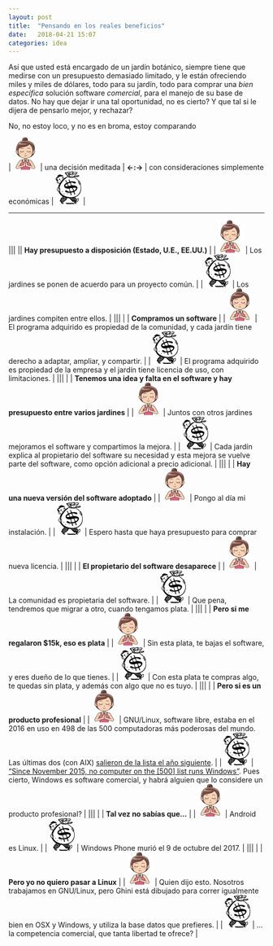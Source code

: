 ```yaml
---
layout: post
title:  "Pensando en los reales beneficios"
date:   2018-04-21 15:07
categories: idea
---
```


Así que usted está encargado de un jardín botánico, siempre tiene que
medirse con un presupuesto demasiado limitado, y le están ofreciendo miles y
miles de dólares, todo para su jardín, todo para comprar una *bien
específica* solución software *comercial*, para el manejo de su base de
datos.  No hay que dejar ir una tal oportunidad, no es cierto?  Y que tal si
le dijera de pensarlo mejor, y rechazar?

No, no estoy loco, y no es en broma, estoy comparando 

| ![freedom](/images/meditate-64.png) | una decisión meditada  | **←:→** | con consideraciones simplemente económicas | ![dependency](/images/money-64.png) |

--------------------------------

|||
|| **Hay presupuesto a disposición (Estado, U.E., EE.UU.)**     |
| ![freedom](/images/meditate-64.png) | Los jardines se ponen de acuerdo para un proyecto común.   |
| ![dependency](/images/money-64.png) | Los jardines compiten entre ellos.   |
|||
| | **Compramos un software**     |
| ![freedom](/images/meditate-64.png) | El programa adquirido es propiedad de la comunidad, y cada jardín tiene derecho a adaptar, ampliar, y compartir.   |
| ![dependency](/images/money-64.png) | El programa adquirido es propiedad de la empresa y el jardín tiene licencia de uso, con limitaciones.   |
|||
| | **Tenemos una idea y falta en el software y hay presupuesto entre varios jardines**     |
| ![freedom](/images/meditate-64.png) | Juntos con otros jardines mejoramos el software y compartimos la mejora.   |
| ![dependency](/images/money-64.png) | Cada jardín explica al propietario del software su necesidad y esta mejora se vuelve parte del software, como opción adicional a precio adicional.     |
|||
| | **Hay una nueva versión del software adoptado**   |
| ![freedom](/images/meditate-64.png) | Pongo al día mi instalación.   |
| ![dependency](/images/money-64.png) | Espero hasta que haya presupuesto para comprar nueva licencia.   |
|||
| | **El propietario del software desaparece**   |
| ![freedom](/images/meditate-64.png) | La comunidad es propietaria del software.   |
| ![dependency](/images/money-64.png) | Que pena, tendremos que migrar a otro, cuando tengamos plata.   |
|||
| | **Pero si me regalaron $15k, eso es plata**   |
| ![freedom](/images/meditate-64.png) | Sin esta plata, te bajas el software, y eres dueño de lo que tienes.   |
| ![dependency](/images/money-64.png) | Con esta plata te compras algo, te quedas sin plata, y además con algo que no es tuyo.   |
|||
| | **Pero si es un producto profesional**   |
| ![freedom](/images/meditate-64.png) | GNU/Linux, software libre, estaba en el 2016 en uso en 498 de las 500 computadoras más poderosas del mundo.  Las últimas dos (con AIX) [salieron de la lista el año siguiente](https://linux.slashdot.org/story/17/11/14/2223227/all-500-of-the-worlds-top-500-supercomputers-are-running-linux).   |
| ![dependency](/images/money-64.png) | [“Since November 2015, no computer on the [500] list runs Windows”](https://en.wikipedia.org/wiki/TOP500). Pues cierto, Windows es software comercial, y habrá alguien que lo considere un producto profesional?  |
|||
| | **Tal vez no sabías que...**   |
| ![freedom](/images/meditate-64.png) | Android es Linux.  |
| ![dependency](/images/money-64.png) | Windows Phone murió el 9 de octubre del 2017.  |
|||
| | **Pero yo no quiero pasar a Linux**   |
| ![freedom](/images/meditate-64.png) | Quien dijo esto.  Nosotros trabajamos en GNU/Linux, pero Ghini está dibujado para correr igualmente bien en OSX y Windows, y utiliza la base datos que prefieres.  |
| ![dependency](/images/money-64.png) | … la competencia comercial, que tanta libertad te ofrece?  |
